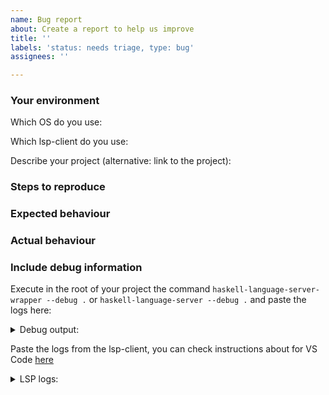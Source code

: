 ```yaml
---
name: Bug report
about: Create a report to help us improve
title: ''
labels: 'status: needs triage, type: bug'
assignees: ''

---
```


<!--
If you encounter a bug or you have a support question, please try to fill out some of the information below.
Please take a look to the [troubleshooting guide](https://haskell-language-server.readthedocs.io/en/latest/troubleshooting.html) before filling this new one.
The information below is meant to help debugging issues but is no prerequisite for opening an issue.
-->

### Your environment

Which OS do you use:
<!-- Windows, MacOS, Ubuntu, ArchLinux, etc... -->
Which lsp-client do you use:
<!-- Neovim, emacs, VS Codium, etc... -->
Describe your project (alternative: link to the project):
<!-- stack.yaml, package.yaml, *.cabal files, cabal.project, hie.yaml -->

### Steps to reproduce
<!-- Tell us how to reproduce this issue. -->

### Expected behaviour
<!-- Tell us what should happen. -->

### Actual behaviour
<!-- Tell us what happens instead. -->

### Include debug information
Execute in the root of your project the command `haskell-language-server-wrapper --debug .` or `haskell-language-server --debug .` and paste the logs here:

<details>
<summary>
Debug output:
</summary>

```
<paste your logs here>
```
</details>

Paste the logs from the lsp-client, you can check instructions about for VS Code [here](https://github.com/haskell/vscode-haskell#troubleshooting)

<details>
<summary>
LSP logs:
</summary>

```
<paste your logs here>
```
</details>
